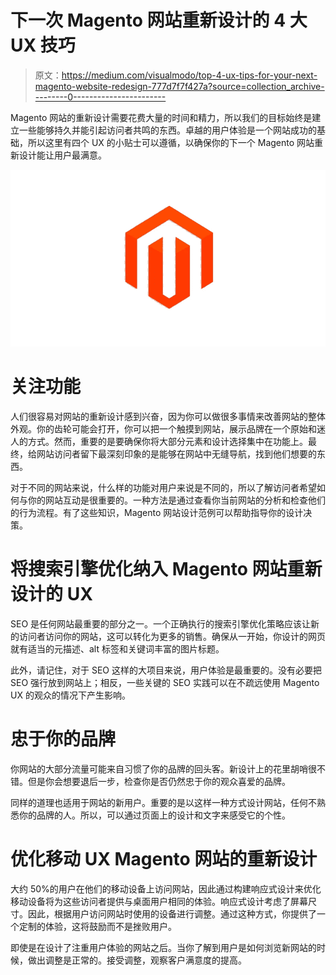 # 下一次 Magento 网站重新设计的 4 大 UX 技巧

> 原文：<https://medium.com/visualmodo/top-4-ux-tips-for-your-next-magento-website-redesign-777d7f7f427a?source=collection_archive---------0----------------------->

Magento 网站的重新设计需要花费大量的时间和精力，所以我们的目标始终是建立一些能够持久并能引起访问者共鸣的东西。卓越的用户体验是一个网站成功的基础，所以这里有四个 UX 的小贴士可以遵循，以确保你的下一个 Magento 网站重新设计能让用户最满意。

![](img/1006d2951f9fae41f566cdeb1be3fc46.png)

# 关注功能

人们很容易对网站的重新设计感到兴奋，因为你可以做很多事情来改善网站的整体外观。你的齿轮可能会打开，你可以把一个触摸到网站，展示品牌在一个原始和迷人的方式。然而，重要的是要确保你将大部分元素和设计选择集中在功能上。最终，给网站访问者留下最深刻印象的是能够在网站中无缝导航，找到他们想要的东西。

对于不同的网站来说，什么样的功能对用户来说是不同的，所以了解访问者希望如何与你的网站互动是很重要的。一种方法是通过查看你当前网站的分析和检查他们的行为流程。有了这些知识，Magento 网站设计范例可以帮助指导你的设计决策。

# 将搜索引擎优化纳入 Magento 网站重新设计的 UX

SEO 是任何网站最重要的部分之一。一个正确执行的搜索引擎优化策略应该让新的访问者访问你的网站，这可以转化为更多的销售。确保从一开始，你设计的网页就有适当的元描述、alt 标签和关键词丰富的图片标题。

此外，请记住，对于 SEO 这样的大项目来说，用户体验是最重要的。没有必要把 SEO 强行放到网站上；相反，一些关键的 SEO 实践可以在不疏远使用 Magento UX 的观众的情况下产生影响。

# 忠于你的品牌

你网站的大部分流量可能来自习惯了你的品牌的回头客。新设计上的花里胡哨很不错。但是你会想要退后一步，检查你是否仍然忠于你的观众喜爱的品牌。

同样的道理也适用于网站的新用户。重要的是以这样一种方式设计网站，任何不熟悉你的品牌的人。所以，可以通过页面上的设计和文字来感受它的个性。

# 优化移动 UX Magento 网站的重新设计

大约 50%的用户在他们的移动设备上访问网站，因此通过构建响应式设计来优化移动设备将为这些访问者提供与桌面用户相同的体验。响应式设计考虑了屏幕尺寸。因此，根据用户访问网站时使用的设备进行调整。通过这种方式，你提供了一个定制的体验，这将鼓励而不是挫败用户。

即使是在设计了注重用户体验的网站之后。当你了解到用户是如何浏览新网站的时候，做出调整是正常的。接受调整，观察客户满意度的提高。
